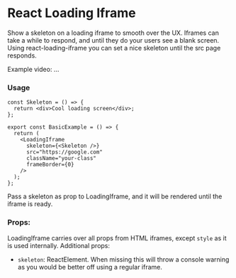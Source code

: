 # React Loading Iframe

Show a skeleton on a loading iframe to smooth over the UX.
Iframes can take a while to respond, and until they do your users see a blank screen.
Using react-loading-iframe you can set a nice skeleton until the src page responds.

Example video:
...

### Usage

```
const Skeleton = () => {
  return <div>Cool loading screen</div>;
};

export const BasicExample = () => {
  return (
    <LoadingIframe
      skeleton={<Skeleton />}
      src="https://google.com"
      className="your-class"
      frameBorder={0}
    />
  );
};
```

Pass a skeleton as prop to LoadingIframe, and it will be rendered until the iframe is ready.

### Props:

LoadingIframe carries over all props from HTML iframes, except `style` as it is used internally.
Additional props:

- `skeleton`: ReactElement. When missing this will throw a console warning as you would be better off using a regular iframe.
